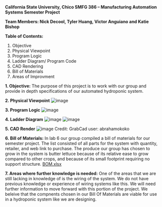 

**California State University, Chico
SMFG 386 – Manufacturing Automation Systems
Semester Project**

**Team Members: Nick Decool, Tyler Huang, Victor Anguiano and Katie Bishop**

**Table of Contents:**
1. Objective
2. Physical Viewpoint
3. Program Logic
4. Ladder Diagram/ Program Code
5. CAD Rendering
6. Bill of Materials
7. Areas of Improvment 

**1. Objective:**
	The purpose of this project is to work with our group and provide in depth specifications of our automated hydroponic system.  




**2. Physical Viewpoint**
![image](https://user-images.githubusercontent.com/80664067/113379173-9eaecf80-932d-11eb-8b86-3c8fe463954d.png)


**3. Program Logic**
![image](https://user-images.githubusercontent.com/80721125/113385653-68794c00-933d-11eb-8d5c-486f0f4b8244.png)

**4. Ladder Diagram**
![image](https://user-images.githubusercontent.com/80664067/119056025-daa20080-b97e-11eb-9797-6d738c0d0ec6.png)
![image](https://user-images.githubusercontent.com/80664067/119056074-ef7e9400-b97e-11eb-8ad6-996a659a29e3.png)


**5. CAD Render**
![image](https://user-images.githubusercontent.com/80664067/119056289-4be1b380-b97f-11eb-92db-4704c50ec4bc.png)
Credit: GrabCad user: abrahamokoko


**6. Bill of Materials:**
	In lab 6 our group compiled a bill of materials for our semester project. The list consisted of all parts for the system with quantity, retailer, and web link to purchase. The produce our group has chosen to grow in the system is butter lettuce because of its relative ease to grow compared to other crops, and because of its small footprint requiring no support structure. 
[BOM.xlsx](https://github.com/kbishop9/team_3_semester_project/files/6247785/BOM.xlsx)	
	

**7. Areas where further knowledge is needed:**
	One of the areas that we are still lacking in knowledge of is the wiring of the system. We do not have previous knowledge or experience of wiring systems like this. We will need further information to move forward with this portion of the project. We beleive that the compnents chosen in our Bill Of Materials are viable for use in a hydroponic system like we are designing.

